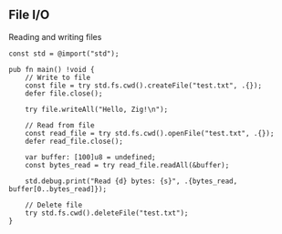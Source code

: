 <!-- METADATA
{
  "title": "Zig File I/O",
  "tags": [
    "zig",
    "file",
    "io"
  ],
  "language": "zig"
}
-->

## File I/O
Reading and writing files
```zig
const std = @import("std");

pub fn main() !void {
    // Write to file
    const file = try std.fs.cwd().createFile("test.txt", .{});
    defer file.close();

    try file.writeAll("Hello, Zig!\n");

    // Read from file
    const read_file = try std.fs.cwd().openFile("test.txt", .{});
    defer read_file.close();

    var buffer: [100]u8 = undefined;
    const bytes_read = try read_file.readAll(&buffer);

    std.debug.print("Read {d} bytes: {s}", .{bytes_read, buffer[0..bytes_read]});

    // Delete file
    try std.fs.cwd().deleteFile("test.txt");
}
```
